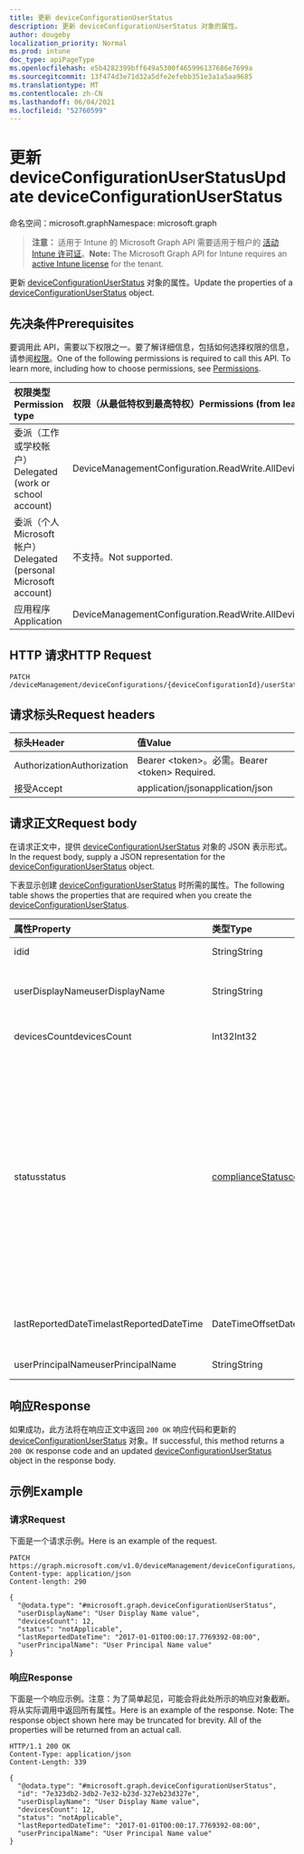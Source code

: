 ```yaml
---
title: 更新 deviceConfigurationUserStatus
description: 更新 deviceConfigurationUserStatus 对象的属性。
author: dougeby
localization_priority: Normal
ms.prod: intune
doc_type: apiPageType
ms.openlocfilehash: e5b4282399bff649a5300f465996137686e7699a
ms.sourcegitcommit: 13f474d3e71d32a5dfe2efebb351e3a1a5aa9685
ms.translationtype: MT
ms.contentlocale: zh-CN
ms.lasthandoff: 06/04/2021
ms.locfileid: "52760599"
---
```

# <a name="update-deviceconfigurationuserstatus"></a><span data-ttu-id="52e09-103">更新 deviceConfigurationUserStatus</span><span class="sxs-lookup"><span data-stu-id="52e09-103">Update deviceConfigurationUserStatus</span></span>

<span data-ttu-id="52e09-104">命名空间：microsoft.graph</span><span class="sxs-lookup"><span data-stu-id="52e09-104">Namespace: microsoft.graph</span></span>

> <span data-ttu-id="52e09-105">**注意：** 适用于 Intune 的 Microsoft Graph API 需要适用于租户的 [活动 Intune 许可证](https://go.microsoft.com/fwlink/?linkid=839381)。</span><span class="sxs-lookup"><span data-stu-id="52e09-105">**Note:** The Microsoft Graph API for Intune requires an [active Intune license](https://go.microsoft.com/fwlink/?linkid=839381) for the tenant.</span></span>

<span data-ttu-id="52e09-106">更新 [deviceConfigurationUserStatus](../resources/intune-deviceconfig-deviceconfigurationuserstatus.md) 对象的属性。</span><span class="sxs-lookup"><span data-stu-id="52e09-106">Update the properties of a [deviceConfigurationUserStatus](../resources/intune-deviceconfig-deviceconfigurationuserstatus.md) object.</span></span>

## <a name="prerequisites"></a><span data-ttu-id="52e09-107">先决条件</span><span class="sxs-lookup"><span data-stu-id="52e09-107">Prerequisites</span></span>
<span data-ttu-id="52e09-p101">要调用此 API，需要以下权限之一。要了解详细信息，包括如何选择权限的信息，请参阅[权限](/graph/permissions-reference)。</span><span class="sxs-lookup"><span data-stu-id="52e09-p101">One of the following permissions is required to call this API. To learn more, including how to choose permissions, see [Permissions](/graph/permissions-reference).</span></span>

|<span data-ttu-id="52e09-110">权限类型</span><span class="sxs-lookup"><span data-stu-id="52e09-110">Permission type</span></span>|<span data-ttu-id="52e09-111">权限（从最低特权到最高特权）</span><span class="sxs-lookup"><span data-stu-id="52e09-111">Permissions (from least to most privileged)</span></span>|
|:---|:---|
|<span data-ttu-id="52e09-112">委派（工作或学校帐户）</span><span class="sxs-lookup"><span data-stu-id="52e09-112">Delegated (work or school account)</span></span>|<span data-ttu-id="52e09-113">DeviceManagementConfiguration.ReadWrite.All</span><span class="sxs-lookup"><span data-stu-id="52e09-113">DeviceManagementConfiguration.ReadWrite.All</span></span>|
|<span data-ttu-id="52e09-114">委派（个人 Microsoft 帐户）</span><span class="sxs-lookup"><span data-stu-id="52e09-114">Delegated (personal Microsoft account)</span></span>|<span data-ttu-id="52e09-115">不支持。</span><span class="sxs-lookup"><span data-stu-id="52e09-115">Not supported.</span></span>|
|<span data-ttu-id="52e09-116">应用程序</span><span class="sxs-lookup"><span data-stu-id="52e09-116">Application</span></span>|<span data-ttu-id="52e09-117">DeviceManagementConfiguration.ReadWrite.All</span><span class="sxs-lookup"><span data-stu-id="52e09-117">DeviceManagementConfiguration.ReadWrite.All</span></span>|

## <a name="http-request"></a><span data-ttu-id="52e09-118">HTTP 请求</span><span class="sxs-lookup"><span data-stu-id="52e09-118">HTTP Request</span></span>
<!-- {
  "blockType": "ignored"
}
-->
``` http
PATCH /deviceManagement/deviceConfigurations/{deviceConfigurationId}/userStatuses/{deviceConfigurationUserStatusId}
```

## <a name="request-headers"></a><span data-ttu-id="52e09-119">请求标头</span><span class="sxs-lookup"><span data-stu-id="52e09-119">Request headers</span></span>
|<span data-ttu-id="52e09-120">标头</span><span class="sxs-lookup"><span data-stu-id="52e09-120">Header</span></span>|<span data-ttu-id="52e09-121">值</span><span class="sxs-lookup"><span data-stu-id="52e09-121">Value</span></span>|
|:---|:---|
|<span data-ttu-id="52e09-122">Authorization</span><span class="sxs-lookup"><span data-stu-id="52e09-122">Authorization</span></span>|<span data-ttu-id="52e09-123">Bearer &lt;token&gt;。必需。</span><span class="sxs-lookup"><span data-stu-id="52e09-123">Bearer &lt;token&gt; Required.</span></span>|
|<span data-ttu-id="52e09-124">接受</span><span class="sxs-lookup"><span data-stu-id="52e09-124">Accept</span></span>|<span data-ttu-id="52e09-125">application/json</span><span class="sxs-lookup"><span data-stu-id="52e09-125">application/json</span></span>|

## <a name="request-body"></a><span data-ttu-id="52e09-126">请求正文</span><span class="sxs-lookup"><span data-stu-id="52e09-126">Request body</span></span>
<span data-ttu-id="52e09-127">在请求正文中，提供 [deviceConfigurationUserStatus](../resources/intune-deviceconfig-deviceconfigurationuserstatus.md) 对象的 JSON 表示形式。</span><span class="sxs-lookup"><span data-stu-id="52e09-127">In the request body, supply a JSON representation for the [deviceConfigurationUserStatus](../resources/intune-deviceconfig-deviceconfigurationuserstatus.md) object.</span></span>

<span data-ttu-id="52e09-128">下表显示创建 [deviceConfigurationUserStatus](../resources/intune-deviceconfig-deviceconfigurationuserstatus.md) 时所需的属性。</span><span class="sxs-lookup"><span data-stu-id="52e09-128">The following table shows the properties that are required when you create the [deviceConfigurationUserStatus](../resources/intune-deviceconfig-deviceconfigurationuserstatus.md).</span></span>

|<span data-ttu-id="52e09-129">属性</span><span class="sxs-lookup"><span data-stu-id="52e09-129">Property</span></span>|<span data-ttu-id="52e09-130">类型</span><span class="sxs-lookup"><span data-stu-id="52e09-130">Type</span></span>|<span data-ttu-id="52e09-131">说明</span><span class="sxs-lookup"><span data-stu-id="52e09-131">Description</span></span>|
|:---|:---|:---|
|<span data-ttu-id="52e09-132">id</span><span class="sxs-lookup"><span data-stu-id="52e09-132">id</span></span>|<span data-ttu-id="52e09-133">String</span><span class="sxs-lookup"><span data-stu-id="52e09-133">String</span></span>|<span data-ttu-id="52e09-134">实体的键。</span><span class="sxs-lookup"><span data-stu-id="52e09-134">Key of the entity.</span></span>|
|<span data-ttu-id="52e09-135">userDisplayName</span><span class="sxs-lookup"><span data-stu-id="52e09-135">userDisplayName</span></span>|<span data-ttu-id="52e09-136">String</span><span class="sxs-lookup"><span data-stu-id="52e09-136">String</span></span>|<span data-ttu-id="52e09-137">DevicePolicyStatus 的用户名。</span><span class="sxs-lookup"><span data-stu-id="52e09-137">User name of the DevicePolicyStatus.</span></span>|
|<span data-ttu-id="52e09-138">devicesCount</span><span class="sxs-lookup"><span data-stu-id="52e09-138">devicesCount</span></span>|<span data-ttu-id="52e09-139">Int32</span><span class="sxs-lookup"><span data-stu-id="52e09-139">Int32</span></span>|<span data-ttu-id="52e09-140">该用户的设备计数。</span><span class="sxs-lookup"><span data-stu-id="52e09-140">Devices count for that user.</span></span>|
|<span data-ttu-id="52e09-141">status</span><span class="sxs-lookup"><span data-stu-id="52e09-141">status</span></span>|[<span data-ttu-id="52e09-142">complianceStatus</span><span class="sxs-lookup"><span data-stu-id="52e09-142">complianceStatus</span></span>](../resources/intune-shared-compliancestatus.md)|<span data-ttu-id="52e09-143">策略报告的符合性状态。</span><span class="sxs-lookup"><span data-stu-id="52e09-143">Compliance status of the policy report.</span></span> <span data-ttu-id="52e09-144">可取值为：`unknown`、`notApplicable`、`compliant`、`remediated`、`nonCompliant`、`error`、`conflict`、`notAssigned`。</span><span class="sxs-lookup"><span data-stu-id="52e09-144">Possible values are: `unknown`, `notApplicable`, `compliant`, `remediated`, `nonCompliant`, `error`, `conflict`, `notAssigned`.</span></span>|
|<span data-ttu-id="52e09-145">lastReportedDateTime</span><span class="sxs-lookup"><span data-stu-id="52e09-145">lastReportedDateTime</span></span>|<span data-ttu-id="52e09-146">DateTimeOffset</span><span class="sxs-lookup"><span data-stu-id="52e09-146">DateTimeOffset</span></span>|<span data-ttu-id="52e09-147">策略报告的上次修改日期时间。</span><span class="sxs-lookup"><span data-stu-id="52e09-147">Last modified date time of the policy report.</span></span>|
|<span data-ttu-id="52e09-148">userPrincipalName</span><span class="sxs-lookup"><span data-stu-id="52e09-148">userPrincipalName</span></span>|<span data-ttu-id="52e09-149">String</span><span class="sxs-lookup"><span data-stu-id="52e09-149">String</span></span>|<span data-ttu-id="52e09-150">UserPrincipalName。</span><span class="sxs-lookup"><span data-stu-id="52e09-150">UserPrincipalName.</span></span>|



## <a name="response"></a><span data-ttu-id="52e09-151">响应</span><span class="sxs-lookup"><span data-stu-id="52e09-151">Response</span></span>
<span data-ttu-id="52e09-152">如果成功，此方法将在响应正文中返回 `200 OK` 响应代码和更新的 [deviceConfigurationUserStatus](../resources/intune-deviceconfig-deviceconfigurationuserstatus.md) 对象。</span><span class="sxs-lookup"><span data-stu-id="52e09-152">If successful, this method returns a `200 OK` response code and an updated [deviceConfigurationUserStatus](../resources/intune-deviceconfig-deviceconfigurationuserstatus.md) object in the response body.</span></span>

## <a name="example"></a><span data-ttu-id="52e09-153">示例</span><span class="sxs-lookup"><span data-stu-id="52e09-153">Example</span></span>

### <a name="request"></a><span data-ttu-id="52e09-154">请求</span><span class="sxs-lookup"><span data-stu-id="52e09-154">Request</span></span>
<span data-ttu-id="52e09-155">下面是一个请求示例。</span><span class="sxs-lookup"><span data-stu-id="52e09-155">Here is an example of the request.</span></span>
``` http
PATCH https://graph.microsoft.com/v1.0/deviceManagement/deviceConfigurations/{deviceConfigurationId}/userStatuses/{deviceConfigurationUserStatusId}
Content-type: application/json
Content-length: 290

{
  "@odata.type": "#microsoft.graph.deviceConfigurationUserStatus",
  "userDisplayName": "User Display Name value",
  "devicesCount": 12,
  "status": "notApplicable",
  "lastReportedDateTime": "2017-01-01T00:00:17.7769392-08:00",
  "userPrincipalName": "User Principal Name value"
}
```

### <a name="response"></a><span data-ttu-id="52e09-156">响应</span><span class="sxs-lookup"><span data-stu-id="52e09-156">Response</span></span>
<span data-ttu-id="52e09-p103">下面是一个响应示例。注意：为了简单起见，可能会将此处所示的响应对象截断。将从实际调用中返回所有属性。</span><span class="sxs-lookup"><span data-stu-id="52e09-p103">Here is an example of the response. Note: The response object shown here may be truncated for brevity. All of the properties will be returned from an actual call.</span></span>
``` http
HTTP/1.1 200 OK
Content-Type: application/json
Content-Length: 339

{
  "@odata.type": "#microsoft.graph.deviceConfigurationUserStatus",
  "id": "7e323db2-3db2-7e32-b23d-327eb23d327e",
  "userDisplayName": "User Display Name value",
  "devicesCount": 12,
  "status": "notApplicable",
  "lastReportedDateTime": "2017-01-01T00:00:17.7769392-08:00",
  "userPrincipalName": "User Principal Name value"
}
```





